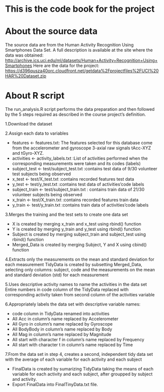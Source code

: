 # This is the code book for the project

# About the source data

The source data are from the Human Activity Recognition Using Smartphones Data Set. A full description is available at the site where the data was obtained: http://archive.ics.uci.edu/ml/datasets/Human+Activity+Recognition+Using+Smartphones Here are the data for the project: https://d396qusza40orc.cloudfront.net/getdata%2Fprojectfiles%2FUCI%20HAR%20Dataset.zip

# About R script
The run_analysis.R script performs the data preparation and then followed by the 5 steps required as described in the course project’s definition.

1.Download the dataset

2.Assign each data to variables
* features <- features.txt: The features selected for this database come from the accelerometer and gyroscope 3-axial raw signals tAcc-XYZ and tGyro-XYZ.
* activities <- activity_labels.txt :List of activities performed when the corresponding measurements were taken and its codes (labels)
* subject_test <- test/subject_test.txt :contains test data of 9/30 volunteer test subjects being observed
* x_test <- test/X_test.txt :contains recorded features test data
* y_test <- test/y_test.txt :contains test data of activities’code labels
* subject_train <- test/subject_train.txt : contains train data of 21/30 volunteer subjects being observed
* x_train <- test/X_train.txt :contains recorded features train data
* y_train <- test/y_train.txt :contains train data of activities’code labels

3.Merges the training and the test sets to create one data set
* X  is created by merging x_train and x_test using rbind() function
* Y is created by merging y_train and y_test using rbind() function
* Subject  is created by merging subject_train and subject_test using rbind() function
* Merged_Data  is created by merging Subject, Y and X using cbind() function

4.Extracts only the measurements on the mean and standard deviation for each measurement
        TidyData is created by subsetting Merged_Data, selecting only columns: subject, code and the measurements on the mean and standard deviation (std) for each measurement

5.Uses descriptive activity names to name the activities in the data set
        Entire numbers in code column of the TidyData replaced with corresponding activity taken from second column of the activities variable

6.Appropriately labels the data set with descriptive variable names:
* code column in TidyData renamed into activities
* All Acc in column’s name replaced by Accelerometer
* All Gyro in column’s name replaced by Gyroscope
*  All BodyBody in column’s name replaced by Body
*  All Mag in column’s name replaced by Magnitude
* All start with character f in column’s name replaced by Frequency
* All start with character t in column’s name replaced by Time

7.From the data set in step 4, creates a second, independent tidy data set with the average of each variable for each activity and each subject
* FinalData is created by sumarizing TidyData taking the means of each variable for each activity and each subject, after groupped by subject and activity.
* Export FinalData into FinalTinyData.txt file.
      
        

